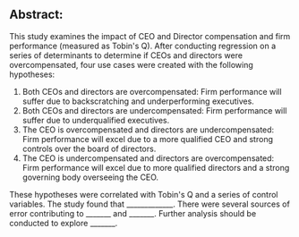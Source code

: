## Abstract:

This study examines the impact of CEO and Director compensation and firm performance (measured as Tobin's Q). After conducting regression on a series of determinants to determine if CEOs and directors were overcompensated, four use cases were created with the following hypotheses:
1. Both CEOs and directors are overcompensated: Firm performance will suffer due to backscratching and underperforming executives.
2. Both CEOs and directors are undercompensated: Firm performance will suffer due to underqualified executives.
3. The CEO is overcompensated and directors are undercompensated: Firm performance will excel due to a more qualified CEO and strong controls over the board of directors.
4. The CEO is undercompensated and directors are overcompensated: Firm performance will excel due to more qualified directors and a strong governing body overseeing the CEO.

These hypotheses were correlated with Tobin's Q and a series of control variables. The study found that _____________. There were several sources of error contributing to _______ and _______. Further analysis should be conducted to explore _______.
